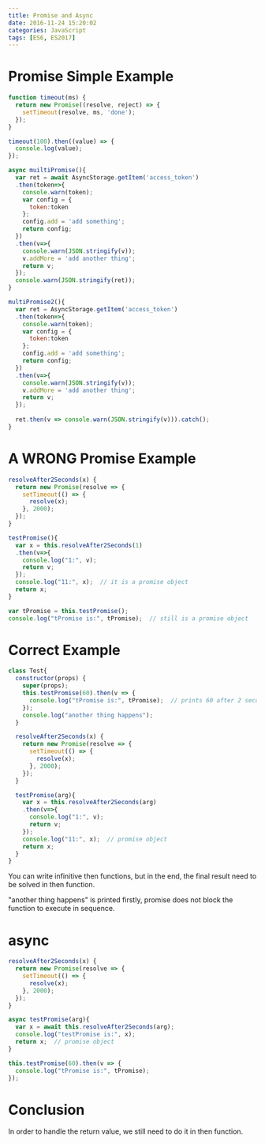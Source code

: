 ```yaml
---
title: Promise and Async
date: 2016-11-24 15:20:02
categories: JavaScript
tags: [ES6, ES2017]
---
```

# Promise Simple Example
```js
function timeout(ms) {
  return new Promise((resolve, reject) => {
    setTimeout(resolve, ms, 'done');
  });
}

timeout(100).then((value) => {
  console.log(value);
});
```
<!--more-->

``` js
async muiltiPromise(){
  var ret = await AsyncStorage.getItem('access_token')
  .then(token=>{
    console.warn(token);
    var config = {
      token:token
    };
    config.add = 'add something';
    return config;
  })
  .then(v=>{
    console.warn(JSON.stringify(v));
    v.addMore = 'add another thing';
    return v;
  });
  console.warn(JSON.stringify(ret));
}

multiPromise2(){
  var ret = AsyncStorage.getItem('access_token')
  .then(token=>{
    console.warn(token);
    var config = {
      token:token
    };
    config.add = 'add something';
    return config;
  })
  .then(v=>{
    console.warn(JSON.stringify(v));
    v.addMore = 'add another thing';
    return v;
  });
  
  ret.then(v => console.warn(JSON.stringify(v))).catch();
}
```

# A **WRONG** Promise Example
``` js
resolveAfter2Seconds(x) {
  return new Promise(resolve => {
    setTimeout(() => {
      resolve(x);
    }, 2000);
  });
}

testPromise(){
  var x = this.resolveAfter2Seconds(1)
  .then(v=>{
    console.log("1:", v);         
    return v;
  }); 
  console.log("11:", x);  // it is a promise object
  return x;
}

var tPromise = this.testPromise();
console.log("tPromise is:", tPromise);  // still is a promise object
```


# Correct Example
``` js
class Test{
  constructor(props) {
    super(props);
    this.testPromise(60).then(v => {
      console.log("tPromise is:", tPromise);  // prints 60 after 2 seconds.
    });
    console.log("another thing happens");
  } 

  resolveAfter2Seconds(x) {
    return new Promise(resolve => {
      setTimeout(() => {
        resolve(x);
      }, 2000);
    });
  }

  testPromise(arg){
    var x = this.resolveAfter2Seconds(arg)
    .then(v=>{
      console.log("1:", v);         
      return v;
    }); 
    console.log("11:", x);  // promise object
    return x;
  }
}

```
You can write infinitive then functions, but in the end, the final result need to be solved in then function.

"another thing happens" is printed firstly, promise does not block the function to execute in sequence.

# async
``` js
resolveAfter2Seconds(x) {
  return new Promise(resolve => {
    setTimeout(() => {
      resolve(x);
    }, 2000);
  });
}

async testPromise(arg){
  var x = await this.resolveAfter2Seconds(arg);
  console.log("testPromise is:", x);
  return x;  // promise object
}

this.testPromise(60).then(v => {
  console.log("tPromise is:", tPromise);
});

```

# Conclusion
In order to handle the return value, we still need to do it in then function.